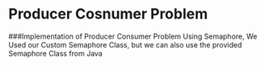 # Producer Cosnumer Problem

###Implementation of Producer Consumer Problem Using Semaphore, We Used our Custom Semaphore Class, but we can also use the provided Semaphore Class from Java
